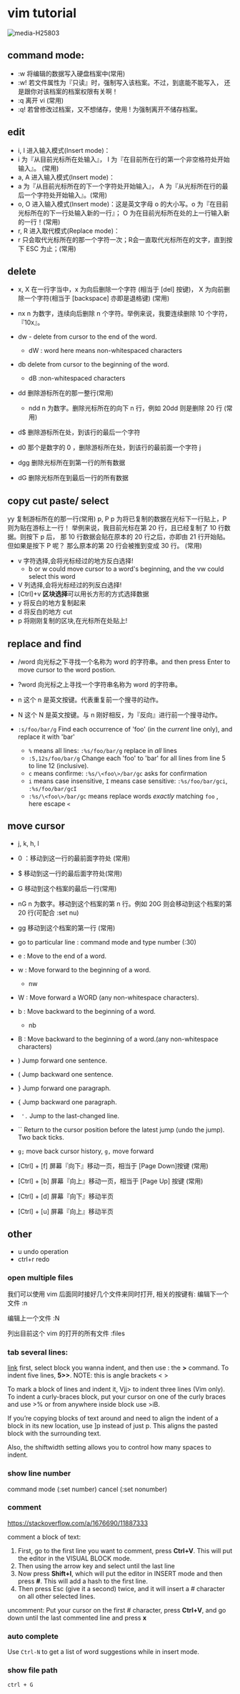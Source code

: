 vim tutorial
========================

![media-H25803](../../media/41166119.jpeg)

command mode:
---
* :w	将编辑的数据写入硬盘档案中(常用)
* :w!	若文件属性为『只读』时，强制写入该档案。不过，到底能不能写入， 还是跟你对该档案的档案权限有关啊！
* :q	离开 vi (常用)
* :q!	若曾修改过档案，又不想储存，使用 ! 为强制离开不储存档案。

edit
--
* i, I	进入输入模式(Insert mode)：
* i 为『从目前光标所在处输入』， I 为『在目前所在行的第一个非空格符处开始输入』。 (常用)
* a, A	进入输入模式(Insert mode)：
* a 为『从目前光标所在的下一个字符处开始输入』， A 为『从光标所在行的最后一个字符处开始输入』。(常用)
* o, O	进入输入模式(Insert mode)：这是英文字母 o 的大小写。o 为『在目前光标所在的下一行处输入新的一行』； O 为在目前光标所在处的上一行输入新的一行！(常用)
* r, R	进入取代模式(Replace mode)：
* r 只会取代光标所在的那一个字符一次；R会一直取代光标所在的文字，直到按下 ESC 为止；(常用)

delete
---
* x, X	在一行字当中，x 为向后删除一个字符 (相当于 [del] 按键)， X 为向前删除一个字符(相当于 [backspace] 亦即是退格键) (常用)
* nx	n 为数字，连续向后删除 n 个字符。举例来说，我要连续删除 10 个字符， 『10x』。

* dw  - delete from cursor to the end of the word.
	* dW : word here means non-whitespaced characters
* db    delete from cursor to the beginning of the word.
	* dB :non-whitespaced characters

* dd	删除游标所在的那一整行(常用)
	* ndd	n 为数字。删除光标所在的向下 n 行，例如 20dd 则是删除 20 行 (常用)
* d$	删除游标所在处，到该行的最后一个字符
* d0	那个是数字的 0 ，删除游标所在处，到该行的最前面一个字符
j
* dgg	删除光标所在到第一行的所有数据
* dG	删除光标所在到最后一行的所有数据


copy cut paste/ select
---
yy	复制游标所在的那一行(常用)
p, P	p 为将已复制的数据在光标下一行贴上，P 则为贴在游标上一行！ 举例来说，我目前光标在第 20 行，且已经复制了 10 行数据。则按下 p 后， 那 10 行数据会贴在原本的 20 行之后，亦即由 21 行开始贴。但如果是按下 P 呢？ 那么原本的第 20 行会被推到变成 30 行。 (常用)

* v 字符选择,会将光标经过的地方反白选择!
	* b or w could move cursor to a word's beginning, and the vw could select this word
* V 列选择,会将光标经过的列反白选择!
* [Ctrl]+v **区块选择**可以用长方形的方式选择数据
* y 将反白的地方复制起来
* d 将反白的地方 cut
* p 将刚刚复制的区块,在光标所在处贴上!


replace and find
---
* /word	向光标之下寻找一个名称为 word 的字符串。and then press Enter to move cursor to the word postion.
* ?word	向光标之上寻找一个字符串名称为 word 的字符串。
* n	这个 n 是英文按键。代表重复前一个搜寻的动作。
* N	这个 N 是英文按键。与 n 刚好相反，为『反向』进行前一个搜寻动作。

* `:s/foo/bar/g`  Find each occurrence of 'foo' (in the *current* line only), and replace it with 'bar'
    * `%` means all lines: `:%s/foo/bar/g` replace in *all* lines
    *  `:5,12s/foo/bar/g`	Change each 'foo' to 'bar' for all lines from line 5 to line 12 (inclusive).
    * `c` means confirme: `:%s/\<foo\>/bar/gc` asks for confirmation
    * `i` means case insensitive, `I` means case sensitive: `:%s/foo/bar/gci`, `:%s/foo/bar/gcI`
    *  `:%s/\<foo\>/bar/gc` means replace words *exactly* matching `foo` , here escape `<`

move cursor
---
* j, k, h, l
* 0 ：移动到这一行的最前面字符处 (常用)
* $ 移动到这一行的最后面字符处(常用)
* G	移动到这个档案的最后一行(常用)
* nG	n 为数字。移动到这个档案的第 n 行。例如 20G 则会移动到这个档案的第 20 行(可配合 :set nu)
* gg	移动到这个档案的第一行 (常用)
* go to particular line :  command mode and type number (:30) 
* e : Move to the end of a word.
* w : Move forward to the beginning of a word.
	* nw
* W : Move forward a WORD (any non-whitespace characters).
* b : Move backward to the beginning of a word.
	* nb
* B : Move backward to the beginning of a word.(any non-whitespace characters)
* ) Jump forward one sentence.
* ( Jump backward one sentence.
* } Jump forward one paragraph.
* { Jump backward one paragraph.
* ` '.`  Jump to the last-changed line.
* `` Return to the cursor position before the latest jump (undo the jump). Two back ticks. 
* `g;` move back cursor history,  `g,` move forward

* [Ctrl] + [f]	屏幕『向下』移动一页，相当于 [Page Down]按键 (常用)
* [Ctrl] + [b]	屏幕『向上』移动一页，相当于 [Page Up] 按键 (常用)
* [Ctrl] + [d]	屏幕『向下』移动半页
* [Ctrl] + [u]	屏幕『向上』移动半页

other
---
* u   undo operation
* ctrl+r redo

### open multiple files
 我们可以使用 vim 后面同时接好几个文件来同时打开, 相关的按键有:
 编辑下一个文件 :n

 编辑上一个文件 :N

 列出目前这个 vim 的打开的所有文件 :files


### tab several lines:
[link](https://stackoverflow.com/questions/235839/indent-multiple-lines-quickly-in-vi)
first, select block you wanna indent, and then use :
the **>** command. To indent five lines, **5>>**. NOTE: this is angle brackets < >

To mark a block of lines and indent it, Vjj> to indent three lines (Vim only). To indent a curly-braces block, put your cursor on one of the curly braces and use >% or from anywhere inside block use >iB.

If you’re copying blocks of text around and need to align the indent of a block in its new location, use ]p instead of just p. This aligns the pasted block with the surrounding text.

Also, the shiftwidth setting allows you to control how many spaces to indent.

### show line number
command mode (:set number)
cancel  (:set nonumber)

### comment
https://stackoverflow.com/a/1676690/11887333

comment a block of text:
1. First, go to the first line you want to comment, press **Ctrl+V**. This will put the editor in the VISUAL BLOCK mode.
2. Then using the arrow key and select until the last line
3. Now press **Shift+I**, which will put the editor in INSERT mode and then press **#**. This will add a hash to the first line.
4. Then press Esc (give it a second) twice, and it will insert a # character on all other selected lines.

uncomment:
Put your cursor on the first # character, press **Ctrl+V**, and go down until the last commented line and press **x**

### auto complete
Use `Ctrl-N` to get a list of word suggestions while in insert mode.

### show file path
`ctrl + G`


